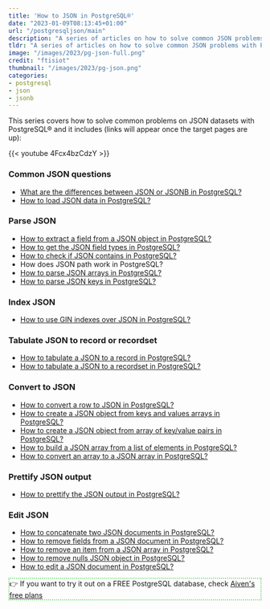 ```yaml
---
title: 'How to JSON in PostgreSQL®'
date: "2023-01-09T08:13:45+01:00"
url: "/postgresqljson/main"
description: "A series of articles on how to solve common JSON problems with PostgreSQL®"
tldr: "A series of articles on how to solve common JSON problems with PostgreSQL®"
image: "/images/2023/pg-json-full.png"
credit: "ftisiot"
thumbnail: "/images/2023/pg-json.png"
categories:
- postgresql
- json
- jsonb
---
```


This series covers how to solve common problems on JSON datasets with PostgreSQL® and it includes (links will appear once the target pages are up):

<!--more-->

{{< youtube 4Fcx4bzCdzY >}} 

### Common JSON questions

* [What are the differences between JSON or JSONB in PostgreSQL?](/postgresqljson/what-are-the-differences-json-jsonb-postgresql)
* [How to load JSON data in PostgreSQL?](/postgresqljson/how-to-load-json-postgresql)

### Parse JSON

* [How to extract a field from a JSON object in PostgreSQL?](/postgresqljson/how-to-extract-field-from-json-postgresql)
* [How to get the JSON field types in PostgreSQL?](/postgresqljson/how-to-get-json-field-types-postgresql)
* [How to check if JSON contains in PostgreSQL?](/postgresqljson/how-to-check-JSON-contains-postgresql)
* How does JSON path work in PostgreSQL?
* [How to parse JSON arrays in PostgreSQL?](/postgresqljson/how-to-parse-json-arrays-in-postgresql)
* [How to parse JSON keys in PostgreSQL?](/postgresqljson/how-to-parse-json-keys-postgresql)

### Index JSON

* [How to use GIN indexes over JSON in PostgreSQL?](/postgresqljson/how-to-index-and-query-json-postgresql)


### Tabulate JSON to record or recordset

* [How to tabulate a JSON to a record in PostgreSQL?](/postgresqljson/how-to-tabulate-json-document-to-a-record-postgresql)
* [How to tabulate a JSON to a recordset in PostgreSQL?](/postgresqljson/how-to-tabulate-json-document-to-a-recordset-postgresql)

### Convert to JSON

* [How to convert a row to JSON in PostgreSQL?](/postgresqljson/how-to-convert-table-row-json-postgresql)
* [How to create a JSON object from keys and values arrays in PostgreSQL?](/postgresqljson/howto-create-json-from-keys-and-values-arrays-postgresql)
* [How to create a JSON object from array of key/value pairs in PostgreSQL?](/postgresqljson/howto-create-json-from-array-key-value-pairs-postgresql)
* [How to build a JSON array from a list of elements in PostgreSQL?](/postgresqljson/how-to-build-json-array-from-elements-postgresql)
* [How to convert an array to a JSON array in PostgreSQL?](/postgresqljson/howto-convert-array-to-json-array-postgresql)


### Prettify JSON output

* [How to prettify the JSON output in PostgreSQL?](/postgresqljson/how-to-prettify-json-output-in-postgresql)

### Edit JSON

* [How to concatenate two JSON documents in PostgreSQL?](/postgresqljson/how-to-concatenate-two-json-docs-postgresql)
* [How to remove fields from a JSON document in PostgreSQL?](/postgresqljson/how-to-remove-fields-from-json-postgresql)
* [How to remove an item from a JSON array in PostgreSQL?](/postgresqljson/how-to-remove-items-from-json-array-postgresql)
* [How to remove nulls JSON object in PostgreSQL?](/postgresqljson/how-to-remove-nulls-from-json-postgresql)
* [How to edit a JSON document in PostgreSQL?](/postgresqljson/how-to-edit-json-postgresql)


<p style="border:2px dotted #77dd77;"> 👉 If you want to try it out on a FREE PostgreSQL database, check <a href="https://console.aiven.io/signup">Aiven's free plans</a></p>